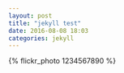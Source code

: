```yaml
---
layout: post
title: "jekyll test"
date: 2016-08-08 18:03
categories: jekyll
---
```

{% flickr_photo 1234567890 %}

